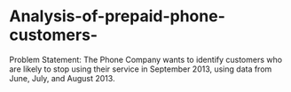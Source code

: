 # Analysis-of-prepaid-phone-customers-

Problem Statement:
The Phone Company wants to identify customers who are likely to stop using their service in September 2013, using data from June, July, and August 2013.
